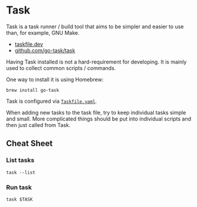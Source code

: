 # Task

Task is a task runner / build tool that aims to be simpler and easier to use
than, for example, GNU Make.

- [taskfile.dev](https://taskfile.dev)
- [github.com/go-task/task](https://github.com/go-task/task)

Having Task installed is not a hard-requirement for developing. It is mainly
used to collect common scripts / commands.

One way to install it is using Homebrew:

```shell
brew install go-task
```

Task is configured via [`Taskfile.yaml`](../Taskfile.yaml).

When adding new tasks to the task file, try to keep individual tasks simple and
small. More complicated things should be put into individual scripts and then
just called from Task.

## Cheat Sheet

### List tasks

```shell
task --list
```

### Run task

```shell
task $TASK
```

